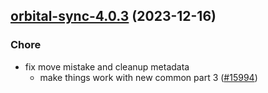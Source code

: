 

## [orbital-sync-4.0.3](https://github.com/truecharts/charts/compare/orbital-sync-4.0.0...orbital-sync-4.0.3) (2023-12-16)

### Chore

- fix move mistake and cleanup metadata
  - make things work with new common part 3 ([#15994](https://github.com/truecharts/charts/issues/15994))
  
  